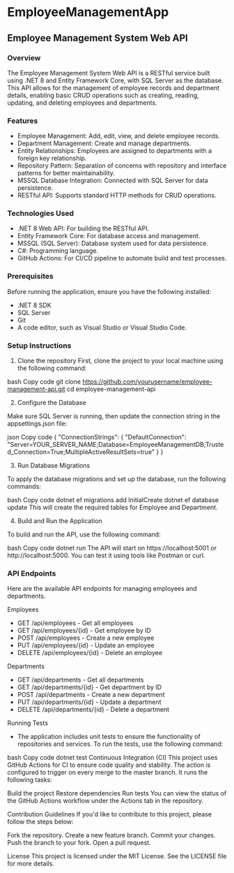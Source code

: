 # EmployeeManagementApp

## Employee Management System Web API

### Overview

The Employee Management System Web API is a RESTful service built using .NET 8 and Entity Framework Core, with SQL Server as the database. This API allows for the management of employee records and department details, enabling basic CRUD operations such as creating, reading, updating, and deleting employees and departments.

### Features
- Employee Management: Add, edit, view, and delete employee records.
- Department Management: Create and manage departments.
- Entity Relationships: Employees are assigned to departments with a foreign key relationship.
- Repository Pattern: Separation of concerns with repository and interface patterns for better maintainability.
- MSSQL Database Integration: Connected with SQL Server for data persistence.
- RESTful API: Supports standard HTTP methods for CRUD operations.

### Technologies Used
- .NET 8 Web API: For building the RESTful API.
- Entity Framework Core: For database access and management.
- MSSQL (SQL Server): Database system used for data persistence.
- C#: Programming language.
- GitHub Actions: For CI/CD pipeline to automate build and test processes.

### Prerequisites

Before running the application, ensure you have the following installed:

- .NET 8 SDK
- SQL Server
- Git
- A code editor, such as Visual Studio or Visual Studio Code.

### Setup Instructions

1. Clone the repository
First, clone the project to your local machine using the following command:

bash
Copy code
git clone https://github.com/yourusername/employee-management-api.git
cd employee-management-api

2. Configure the Database

Make sure SQL Server is running, then update the connection string in the appsettings.json file:

json
Copy code
{
  "ConnectionStrings": {
    "DefaultConnection": "Server=YOUR_SERVER_NAME;Database=EmployeeManagementDB;Trusted_Connection=True;MultipleActiveResultSets=true"
  }
}

3. Run Database Migrations

To apply the database migrations and set up the database, run the following commands:

bash
Copy code
dotnet ef migrations add InitialCreate
dotnet ef database update
This will create the required tables for Employee and Department.

4. Build and Run the Application

To build and run the API, use the following command:

bash
Copy code
dotnet run
The API will start on https://localhost:5001 or http://localhost:5000. You can test it using tools like Postman or curl.

### API Endpoints

Here are the available API endpoints for managing employees and departments.

Employees
- GET /api/employees - Get all employees
- GET /api/employees/{id} - Get employee by ID
- POST /api/employees - Create a new employee
- PUT /api/employees/{id} - Update an employee
- DELETE /api/employees/{id} - Delete an employee

Departments
- GET /api/departments - Get all departments
- GET /api/departments/{id} - Get department by ID
- POST /api/departments - Create a new department
- PUT /api/departments/{id} - Update a department
- DELETE /api/departments/{id} - Delete a department

Running Tests
- The application includes unit tests to ensure the functionality of repositories and services. To run the tests, use the following command:

bash
Copy code
dotnet test
Continuous Integration (CI)
This project uses GitHub Actions for CI to ensure code quality and stability. The action is configured to trigger on every merge to the master branch. It runs the following tasks:

Build the project
Restore dependencies
Run tests
You can view the status of the GitHub Actions workflow under the Actions tab in the repository.

Contribution Guidelines
If you'd like to contribute to this project, please follow the steps below:

Fork the repository.
Create a new feature branch.
Commit your changes.
Push the branch to your fork.
Open a pull request.

License
This project is licensed under the MIT License. See the LICENSE file for more details.